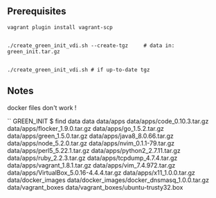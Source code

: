 

Prerequisites
-------------

    vagrant plugin install vagrant-scp


    ./create_green_init_vdi.sh --create-tgz     # data in: green_init.tar.gz


    ./create_green_init_vdi.sh # if up-to-date tgz

    

Notes
----------------

   docker files don't work !




``
GREEN_INIT $ find data
data
data/apps
data/apps/code_0.10.3.tar.gz
data/apps/flocker_1.9.0.tar.gz
data/apps/go_1.5.2.tar.gz
data/apps/green_1.5.0.tar.gz
data/apps/java8_8.0.66.tar.gz
data/apps/node_5.2.0.tar.gz
data/apps/nvim_0.1.1-79.tar.gz
data/apps/perl5_5.22.1.tar.gz
data/apps/python2_2.7.11.tar.gz
data/apps/ruby_2.2.3.tar.gz
data/apps/tcpdump_4.7.4.tar.gz
data/apps/vagrant_1.8.1.tar.gz
data/apps/vim_7.4.972.tar.gz
data/apps/VirtualBox_5.0.16-4.4.4.tar.gz
data/apps/x11_1.0.0.tar.gz
data/docker_images
data/docker_images/docker_dnsmasq_1.0.0.tar.gz
data/vagrant_boxes
data/vagrant_boxes/ubuntu-trusty32.box
```
